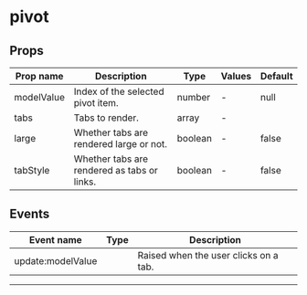 # pivot

## Props

| Prop name  | Description                                 | Type    | Values | Default |
| ---------- | ------------------------------------------- | ------- | ------ | ------- |
| modelValue | Index of the selected pivot item.           | number  | -      | null    |
| tabs       | Tabs to render.                             | array   | -      |         |
| large      | Whether tabs are rendered large or not.     | boolean | -      | false   |
| tabStyle   | Whether tabs are rendered as tabs or links. | boolean | -      | false   |

## Events

| Event name        | Type | Description                           |
| ----------------- | ---- | ------------------------------------- |
| update:modelValue |      | Raised when the user clicks on a tab. |

---
